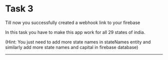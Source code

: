 # Task 3
Till now you successfully created a webhook link to your firebase

In this task you have to make this app work for all 29 states of india.


(Hint: You just need to add more state names in stateNames entity and similarly add more state names and capital in firebase database)
___